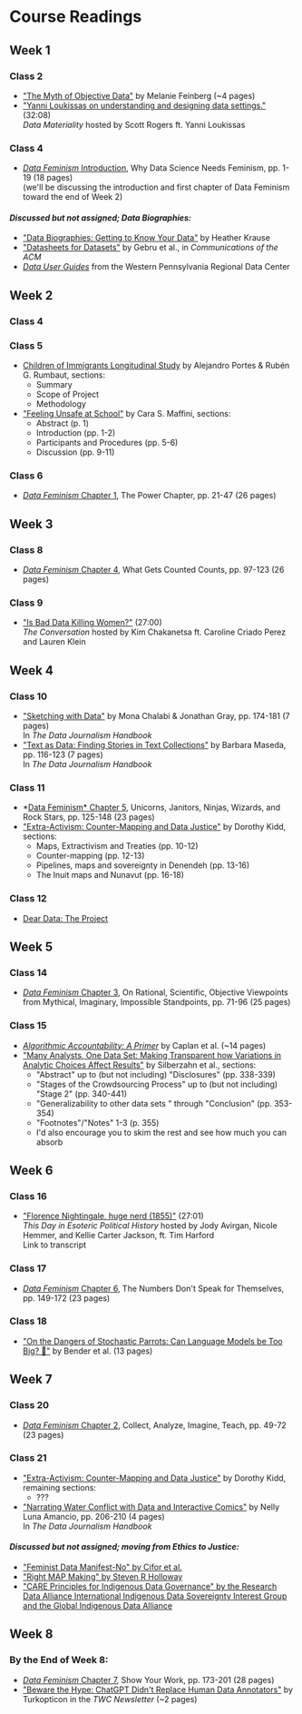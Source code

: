 # Course Readings

## Week 1

### Class 2

- ["The Myth of Objective Data"](https://thereader.mitpress.mit.edu/the-myth-of-objective-data/) by Melanie Feinberg (~4 pages)
- ["Yanni Loukissas on understanding and designing data settings."](https://lnns.co/lJy2EVw3mA-) (32:08)  
*Data Materiality* hosted by Scott Rogers ft. Yanni Loukissas

### Class 4

- [*Data Feminism* Introduction](https://data-feminism.mitpress.mit.edu/pub/frfa9szd/release/6), Why Data Science Needs Feminism, pp. 1-19 (18 pages)  
    (we'll be discussing the introduction and first chapter of Data Feminism toward the end of Week 2)

#### *Discussed but not assigned; Data Biographies:*

- ["Data Biographies: Getting to Know Your Data"](https://gijn.org/2017/03/27/data-biographies-getting-to-know-your-data/) by Heather Krause
- ["Datasheets for Datasets"](https://doi.org/10.1145/3458723) by Gebru et al., in *Communications of the ACM*
- [*Data User Guides*](https://github.com/rgradeck/Data-User-Guides/blob/master/README.md) from the Western Pennsylvania Regional Data Center

## Week 2

### Class 4


### Class 5
- [Children of Immigrants Longitudinal Study](https://doi.org/10.3886/ICPSR20520.v3) by Alejandro Portes & Rubén G. Rumbaut, sections:
   - Summary
   - Scope of Project
   - Methodology
- ["Feeling Unsafe at School"](https://docs.lib.purdue.edu/jsaaea/vol11/iss1/2/) by Cara S. Maffini, sections:
   - Abstract (p. 1)
   - Introduction (pp. 1-2)
   - Participants and Procedures (pp. 5-6)
   - Discussion (pp. 9-11)

### Class 6

- [*Data Feminism* Chapter 1](https://data-feminism.mitpress.mit.edu/pub/vi8obxh7/release/4), The Power Chapter, pp. 21-47 (26 pages)

## Week 3

### Class 8
- [*Data Feminism* Chapter 4](https://data-feminism.mitpress.mit.edu/pub/h1w0nbqp/release/3), What Gets Counted Counts, pp. 97-123 (26 pages)

### Class 9
- ["Is Bad Data Killing Women?"](https://www.bbc.co.uk/sounds/play/w3csynkn) (27:00)  
*The Conversation* hosted by Kim Chakanetsa ft. Caroline Criado Perez and Lauren Klein

## Week 4

### Class 10

- ["Sketching with Data"](https://www.jstor.org/stable/j.ctv1qr6smr.28) by Mona Chalabi & Jonathan Gray, pp. 174-181 (7 pages)  
In *The Data Journalism Handbook*
- ["Text as Data: Finding Stories in Text Collections"](https://www.jstor.org/stable/j.ctv1qr6smr.20) by Barbara Maseda, pp. 116-123 (7 pages)  
In *The Data Journalism Handbook*

### Class 11

- *[Data Feminism* Chapter 5](https://data-feminism.mitpress.mit.edu/pub/2wu7aft8/release/3), Unicorns, Janitors, Ninjas, Wizards, and Rock Stars, pp. 125-148 (23 pages)
- ["Extra-Activism: Counter-Mapping and Data Justice"](https://repository.usfca.edu/ms/30/) by Dorothy Kidd, sections:
   - Maps, Extractivism and Treaties (pp. 10-12)
   - Counter-mapping (pp. 12-13)
   - Pipelines, maps and sovereignty in Denendeh (pp. 13-16)
   - The Inuit maps and Nunavut (pp. 16-18)

### Class 12

- [Dear Data: The Project](http://www.dear-data.com/theproject)

## Week 5

### Class 14

- [*Data Feminism* Chapter 3](https://data-feminism.mitpress.mit.edu/pub/5evfe9yd/release/5), On Rational, Scientific, Objective Viewpoints from Mythical, Imaginary, Impossible Standpoints, pp. 71-96 (25 pages)

### Class 15

- [*Algorithmic Accountability: A Primer*](https://datasociety.net/library/algorithmic-accountability-a-primer/) by Caplan et al. (~14 pages)
- ["Many Analysts, One Data Set: Making Transparent how Variations in Analytic Choices Affect Results"](https://doi.org/10.1177/2515245917747646) by Silberzahn et al., sections:
   - "Abstract" up to (but not including) "Disclosures" (pp. 338-339)
   - "Stages of the Crowdsourcing Process" up to (but not including) "Stage 2" (pp. 340-441)
   - "Generalizability to other data sets " through "Conclusion" (pp. 353-354)
   - "Footnotes"/"Notes" 1-3 (p. 355)
   - I'd also encourage you to skim the rest and see how much you can absorb

## Week 6

### Class 16

- ["Florence Nightingale, huge nerd (1855)"](https://play.prx.org/listen?uf=https%3A%2F%2Fthisday.feed.electionhistory.show%2F&ge=prx_282_02d1efb3-e4e6-4e3b-bc80-4a768681f41a) (27:01)  
*This Day in Esoteric Political History* hosted by Jody Avirgan, Nicole Hemmer, and Kellie Carter Jackson, ft. Tim Harford  
Link to transcript

### Class 17

- [*Data Feminism* Chapter 6](https://data-feminism.mitpress.mit.edu/pub/czq9dfs5/release/3), The Numbers Don't Speak for Themselves, pp. 149-172 (23 pages)

### Class 18

- ["On the Dangers of Stochastic Parrots: Can Language Models be Too Big? 🦜"](https://dl.acm.org/doi/10.1145/3442188.3445922) by Bender et al. (13 pages)

## Week 7

### Class 20

- [*Data Feminism* Chapter 2](https://data-feminism.mitpress.mit.edu/pub/ei7cogfn/release/4), Collect, Analyze, Imagine, Teach, pp. 49-72 (23 pages)

### Class 21

- ["Extra-Activism: Counter-Mapping and Data Justice"](https://repository.usfca.edu/ms/30/) by Dorothy Kidd, remaining sections:
   - ???
- ["Narrating Water Conflict with Data and Interactive Comics"](https://moodle.kenyon.edu/mod/page/view.php?id=270538) by Nelly Luna Amancio, pp. 206-210 (4 pages)  
In *The Data Journalism Handbook*

#### *Discussed but not assigned; moving from Ethics to Justice:*

- ["Feminist Data Manifest-No" by Cifor et al.](https://www.manifestno.com/home)
- ["Right MAP Making" by Steven R Holloway](https://moodle.kenyon.edu/pluginfile.php/364674/mod_page/content/9/Right%20MAP%20Making.pdf)
- ["CARE Principles for Indigenous Data Governance" by the Research Data Alliance International Indigenous Data Sovereignty Interest Group and the Global Indigenous Data Alliance](https://moodle.kenyon.edu/pluginfile.php/364674/mod_page/content/9/CARE%20Principles%20for%20Indigenous%20Data%20Governance.pdf)

## Week 8

### By the End of Week 8:

- [*Data Feminism* Chapter 7](https://data-feminism.mitpress.mit.edu/pub/0vgzaln4/release/3), Show Your Work, pp. 173-201 (28 pages)
- ["Beware the Hype: ChatGPT Didn't Replace Human Data Annotators"](https://news.techworkerscoalition.org/2023/04/04/issue-5/) by Turkopticon in the *TWC Newsletter* (~2 pages)
